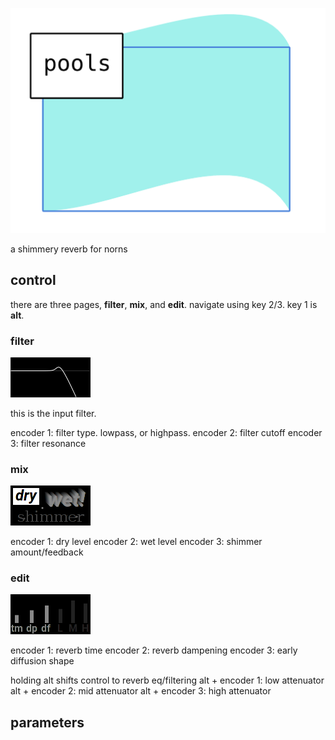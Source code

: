 
![pools](assets/pools.png)

a shimmery reverb for norns

## control

there are three pages, **filter**, **mix**, and **edit**. navigate using key 2/3. 
key 1 is **alt**.

### filter

![poolfilter](assets/poolfilter.png)

this is the input filter.

encoder 1: filter type. lowpass, or highpass.
encoder 2: filter cutoff
encoder 3: filter resonance


### mix

![poolfilter](assets/poolmix.png)

encoder 1: dry level
encoder 2: wet level
encoder 3: shimmer amount/feedback


### edit

![poolfilter](assets/pooledit.png)

encoder 1: reverb time
encoder 2: reverb dampening
encoder 3: early diffusion shape

holding alt shifts control to reverb eq/filtering
alt + encoder 1: low attenuator
alt + encoder 2: mid attenuator
alt + encoder 3: high attenuator


## parameters

